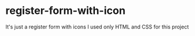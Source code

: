 # register-form-with-icon
It's just a register form with icons I used only HTML and CSS for this project 

